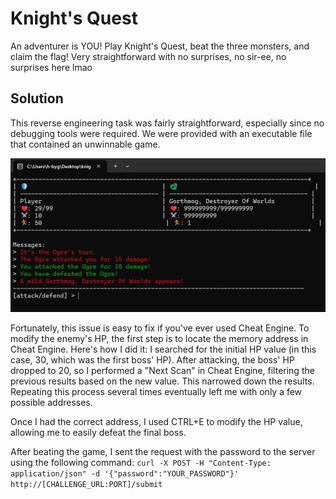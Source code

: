 # Knight's Quest
An adventurer is YOU! Play Knight's Quest, beat the three monsters, and claim the flag! Very straightforward with no surprises, no sir-ee, no surprises here lmao

## Solution
This reverse engineering task was fairly straightforward, especially since no debugging tools were required. We were provided with an executable file that contained an unwinnable game.

![image](image.png)

Fortunately, this issue is easy to fix if you've ever used Cheat Engine. To modify the enemy's HP, the first step is to locate the memory address in Cheat Engine. Here's how I did it: I searched for the initial HP value (in this case, 30, which was the first boss' HP). After attacking, the boss' HP dropped to 20, so I performed a "Next Scan" in Cheat Engine, filtering the previous results based on the new value. This narrowed down the results. Repeating this process several times eventually left me with only a few possible addresses.

Once I had the correct address, I used CTRL+E to modify the HP value, allowing me to easily defeat the final boss.

After beating the game, I sent the request with the password to the server using the following command:
`curl -X POST -H "Content-Type: application/json" -d '{"password":"YOUR_PASSWORD"}' http://[CHALLENGE_URL:PORT]/submit`